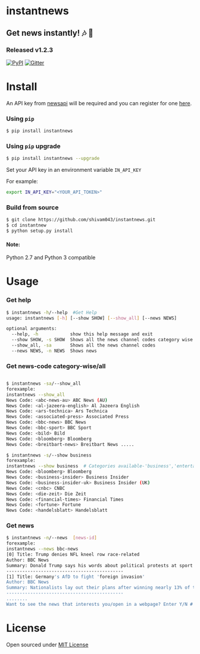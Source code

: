 # instantnews
## Get news instantly! :notes: :newspaper: 
### Released v1.2.3
[![PyPI](https://img.shields.io/badge/instantnews-downloads-brightgreen.svg)](https://pypi.python.org/pypi?:action=display&name=instantnews&version=1.2.1)
[![Gitter](https://img.shields.io/gitter/room/nwjs/nw.js.svg)](https://gitter.im/instantnews/Lobby)

Install
=====

An API key from [newsapi](http://newsapi.org/) will be required and you can register for one [here](http://newsapi.com/register).

### Using `pip`

```bash
$ pip install instantnews
```
### Using `pip` upgrade

```bash
$ pip install instantnews --upgrade
```

Set your API key in an environment variable `IN_API_KEY`

For example:

```bash
export IN_API_KEY="<YOUR_API_TOKEN>"
```

### Build from source

```bash
$ git clone https://github.com/shivam043/instantnews.git
$ cd instantnew
$ python setup.py install
```
#### Note:
Python 2.7 and Python 3 compatible

Usage
====

### Get help

```bash
$ instantnews -h/--help  #Get Help
usage: instantnews [-h] [--show SHOW] [--show_all] [--news NEWS]

optional arguments:
  --help, -h            show this help message and exit
  --show SHOW, -s SHOW  Shows all the news channel codes category wise
  --show_all, -sa       Shows all the news channel codes
  --news NEWS, -n NEWS  Shows news
```

### Get news-code category-wise/all
```bash

$ instantnews -sa/--show_all
forexample:
instantnews --show_all
News Code: <abc-news-au> ABC News (AU)
News Code: <al-jazeera-english> Al Jazeera English
News Code: <ars-technica> Ars Technica
News Code: <associated-press> Associated Press
News Code: <bbc-news> BBC News
News Code: <bbc-sport> BBC Sport
News Code: <bild> Bild
News Code: <bloomberg> Bloomberg
News Code: <breitbart-news> Breitbart News .....

$ instantnews -s/--show business
forexample:
instantnews --show business  # Categories available-'business','entertainment','gaming','general','music','politics','science-and-nature','sport','technology'
News Code: <bloomberg> Bloomberg
News Code: <business-insider> Business Insider
News Code: <business-insider-uk> Business Insider (UK)
News Code: <cnbc> CNBC
News Code: <die-zeit> Die Zeit
News Code: <financial-times> Financial Times
News Code: <fortune> Fortune
News Code: <handelsblatt> Handelsblatt

```
### Get news 
```bash
$ instantnews -n/--news  [news-id]
forexample:
instantnews --news bbc-news
[0] Title: Trump denies NFL kneel row race-related
Author: BBC News
Summary: Donald Trump says his words about political protests at sport events had "nothing to do with race".
--------------------------------------------
[1] Title: Germany's AfD to fight 'foreign invasion'
Author: BBC News
Summary: Nationalists lay out their plans after winning nearly 13% of the vote, weakening Chancellor Merkel.
--------------------------------------------
........
Want to see the news that interests you/open in a webpage? Enter Y/N # See news in a webpage by enter the number present in the box
```


License
====
Open sourced under [MIT License](LICENSE)
